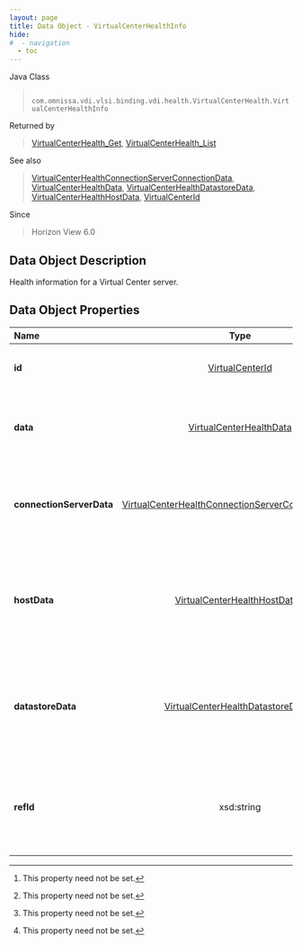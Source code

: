 ```yaml
---
layout: page
title: Data Object - VirtualCenterHealthInfo
hide:
#  - navigation
  - toc
---
```






Java Class
> ` com.omnissa.vdi.vlsi.binding.vdi.health.VirtualCenterHealth.VirtualCenterHealthInfo`

Returned by
> [VirtualCenterHealth_Get](vdi.health.VirtualCenterHealth.md#get), [VirtualCenterHealth_List](vdi.health.VirtualCenterHealth.md#list)

See also
> [VirtualCenterHealthConnectionServerConnectionData](vdi.health.VirtualCenterHealth.ConnectionServerConnectionData.md), [VirtualCenterHealthData](vdi.health.VirtualCenterHealth.VirtualCenterHealthData.md), [VirtualCenterHealthDatastoreData](vdi.health.VirtualCenterHealth.DatastoreData.md), [VirtualCenterHealthHostData](vdi.health.VirtualCenterHealth.HostData.md), [VirtualCenterId](vdi.entity.VirtualCenterId.md)

Since
> Horizon View 6.0


## Data Object Description

Health information for a Virtual Center server.

## Data Object Properties

 Name | Type | Description
:---|:---:|:---
**id**| [VirtualCenterId](vdi.entity.VirtualCenterId.md)|  The ID of the virtual center server.
**data**| [VirtualCenterHealthData](vdi.health.VirtualCenterHealth.VirtualCenterHealthData.md)|  Basic information about the Virtual Center server.
**connectionServerData**| [VirtualCenterHealthConnectionServerConnectionData[]](vdi.health.VirtualCenterHealth.ConnectionServerConnectionData.md)|  Information about the VC connections from each connection server. [^1]
**hostData**| [VirtualCenterHealthHostData[]](vdi.health.VirtualCenterHealth.HostData.md)|  Health information about each host managed by the Virtual Center server. [^1]
**datastoreData**| [VirtualCenterHealthDatastoreData[]](vdi.health.VirtualCenterHealth.DatastoreData.md)|  Health information about each datastore managed by the Virtual Center server. [^1]
**refId**|  xsd:string|  Reference ID of the Virtual Center server.  **_Since_** Horizon 7.10 [^1]


 


[^1]: This property need not be set.